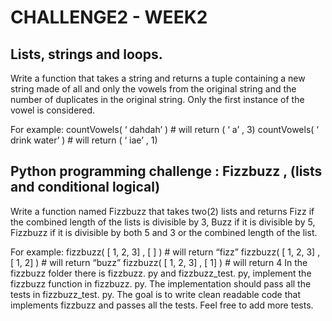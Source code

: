 # CHALLENGE2 - WEEK2

## Lists, strings and loops.
Write a function that takes a string and returns a tuple containing a new string made of all and only the vowels from the original string and the number of duplicates in the original string. Only the first instance of the
vowel is considered.

For example:
countVowels( ‘ dahdah’ ) # will return ( ‘ a’ , 3)
countVowels( ‘ drink water’ ) # will return ( ‘ iae’ , 1)

## Python programming challenge : Fizzbuzz , (lists and conditional logical)

Write a function named Fizzbuzz that takes two(2) lists and returns Fizz if the combined length of the lists is divisible by 3, Buzz if it is divisible by 5,
Fizzbuzz if it is divisible by both 5 and 3 or the combined length of the list.

For example:
fizzbuzz( [ 1, 2, 3] , [ ] ) # will return “fizz”
fizzbuzz( [ 1, 2, 3] , [ 1, 2] ) # will return “buzz”
fizzbuzz( [ 1, 2, 3] , [ 1] ) # will return 4
In the fizzbuzz folder there is fizzbuzz. py and fizzbuzz_test. py, implement the fizzbuzz function in fizzbuzz. py. The implementation
should pass all the tests in fizzbuzz_test. py. The goal is to write clean readable code that implements fizzbuzz and passes all the tests. Feel free to
add more tests.
